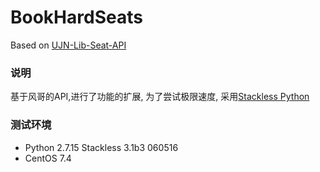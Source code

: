 # BookHardSeats
Based on [UJN-Lib-Seat-API](https://github.com/iozephyr/UJN-Lib-Seat-API)

### 说明
基于风哥的API,进行了功能的扩展, 为了尝试极限速度, 采用[Stackless Python](https://github.com/stackless-dev/stackless/wiki)

### 测试环境

- Python 2.7.15 Stackless 3.1b3 060516
- CentOS 7.4

